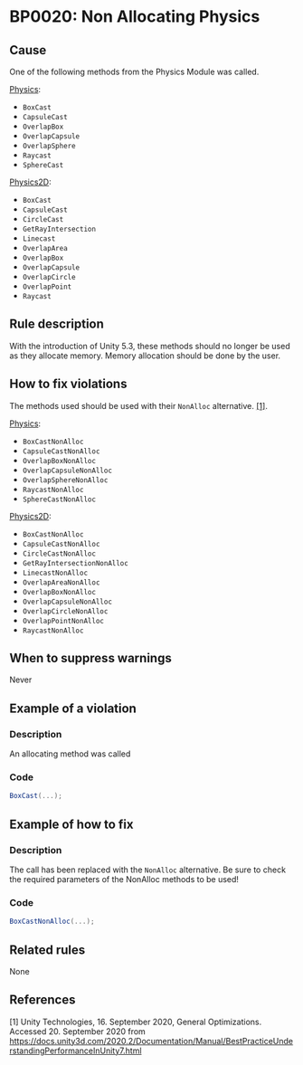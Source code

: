 # BP0020: Non Allocating Physics

## Cause

One of the following methods from the Physics Module was called.

[Physics](https://docs.unity3d.com/2019.4/Documentation/ScriptReference/Physics.html):
  - `BoxCast`
  - `CapsuleCast`
  - `OverlapBox`
  - `OverlapCapsule`
  - `OverlapSphere`
  - `Raycast`
  - `SphereCast`

[Physics2D](https://docs.unity3d.com/ScriptReference/Physics2D.html):
  - `BoxCast`
  - `CapsuleCast`
  - `CircleCast`
  - `GetRayIntersection`
  - `Linecast`
  - `OverlapArea`
  - `OverlapBox`
  - `OverlapCapsule`
  - `OverlapCircle`
  - `OverlapPoint`
  - `Raycast`
  
## Rule description

With the introduction of Unity 5.3, these methods should no longer be used as they allocate memory.
Memory allocation should be done by the user.

## How to fix violations

The methods used should be used with their `NonAlloc` alternative. [[1]](#1).

[Physics](https://docs.unity3d.com/2019.4/Documentation/ScriptReference/Physics.html):
  - `BoxCastNonAlloc`
  - `CapsuleCastNonAlloc`
  - `OverlapBoxNonAlloc`
  - `OverlapCapsuleNonAlloc`
  - `OverlapSphereNonAlloc`
  - `RaycastNonAlloc`
  - `SphereCastNonAlloc`

[Physics2D](https://docs.unity3d.com/ScriptReference/Physics2D.html):
  - `BoxCastNonAlloc`
  - `CapsuleCastNonAlloc`
  - `CircleCastNonAlloc`
  - `GetRayIntersectionNonAlloc`
  - `LinecastNonAlloc`
  - `OverlapAreaNonAlloc`
  - `OverlapBoxNonAlloc`
  - `OverlapCapsuleNonAlloc`
  - `OverlapCircleNonAlloc`
  - `OverlapPointNonAlloc`
  - `RaycastNonAlloc`

## When to suppress warnings

Never

## Example of a violation

### Description

An allocating method was called

### Code

```csharp
BoxCast(...);
```

## Example of how to fix

### Description

The call has been replaced with the `NonAlloc` alternative.
Be sure to check the required parameters of the NonAlloc methods to be used!

### Code

```csharp
BoxCastNonAlloc(...);
```

## Related rules

None

## References

<a id="1">[1]</a>
Unity Technologies, 16. September 2020, General Optimizations. <br /> 
Accessed 20. September 2020 from https://docs.unity3d.com/2020.2/Documentation/Manual/BestPracticeUnderstandingPerformanceInUnity7.html